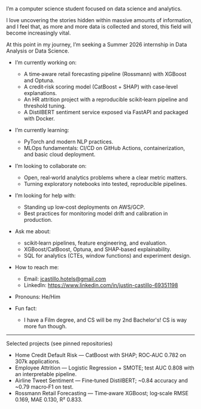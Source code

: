 I’m a computer science student focused on data science and analytics. 

I love uncovering the stories hidden within massive amounts of information, and I feel that, as more and more data is collected and stored, this field will become increasingly vital. 

At this point in my journey, I’m seeking a Summer 2026 internship in Data Analysis or Data Science.

- I’m currently working on:
  - A time‑aware retail forecasting pipeline (Rossmann) with XGBoost and Optuna.
  - A credit‑risk scoring model (CatBoost + SHAP) with case‑level explanations.
  - An HR attrition project with a reproducible scikit‑learn pipeline and threshold tuning.
  - A DistilBERT sentiment service exposed via FastAPI and packaged with Docker.

- I’m currently learning:
  - PyTorch and modern NLP practices.
  - MLOps fundamentals: CI/CD on GitHub Actions, containerization, and basic cloud deployment.

- I’m looking to collaborate on:
  - Open, real‑world analytics problems where a clear metric matters.
  - Turning exploratory notebooks into tested, reproducible pipelines.

- I’m looking for help with:
  - Standing up low‑cost deployments on AWS/GCP.
  - Best practices for monitoring model drift and calibration in production.

- Ask me about:
  - scikit‑learn pipelines, feature engineering, and evaluation.
  - XGBoost/CatBoost, Optuna, and SHAP‑based explainability.
  - SQL for analytics (CTEs, window functions) and experiment design.

- How to reach me:
  - Email: jcastillo.hotels@gmail.com
  - LinkedIn: https://www.linkedin.com/in/justin-castillo-69351198

- Pronouns: He/Him

- Fun fact:
  - I have a Film degree, and CS will be my 2nd Bachelor's! CS is way more fun though. 

---

Selected projects (see pinned repositories)

- Home Credit Default Risk — CatBoost with SHAP; ROC‑AUC 0.782 on 307k applications.  
- Employee Attrition — Logistic Regression + SMOTE; test AUC 0.808 with an interpretable pipeline.  
- Airline Tweet Sentiment — Fine‑tuned DistilBERT; ~0.84 accuracy and ~0.79 macro‑F1 on test.  
- Rossmann Retail Forecasting — Time‑aware XGBoost; log‑scale RMSE 0.169, MAE 0.130, R² 0.833.
